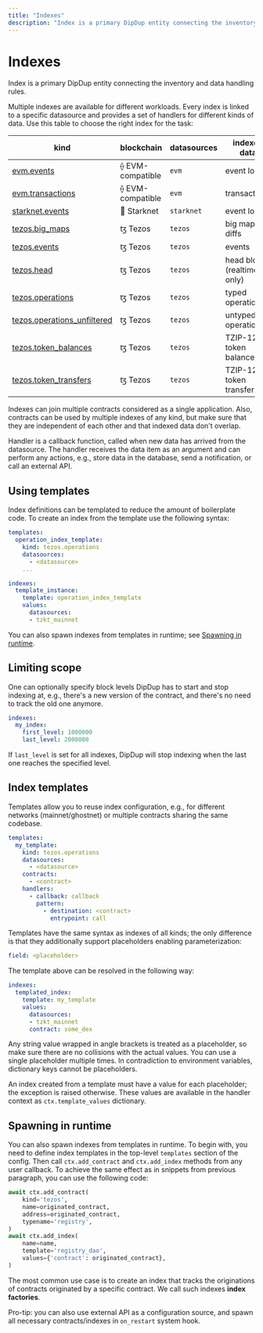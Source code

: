 ```yaml
---
title: "Indexes"
description: "Index is a primary DipDup entity connecting the inventory and data handling rules. Multiple indexes are available for different workloads. Every index is linked to a specific datasource and provides a set of handlers for different kinds of data. Use this table to choose the right index for the task"
---
```


# Indexes

Index is a primary DipDup entity connecting the inventory and data handling rules.

Multiple indexes are available for different workloads. Every index is linked to a specific datasource and provides a set of handlers for different kinds of data. Use this table to choose the right index for the task:

| kind                                                                         | blockchain       | datasources | indexed data                |
| ---------------------------------------------------------------------------- | ---------------- | ----------- | --------------------------- |
| [evm.events](../2.indexes/1.evm_events.md)                                   | ⟠ EVM-compatible | `evm`       | event logs                  |
| [evm.transactions](../2.indexes/2.evm_transactions.md)                       | ⟠ EVM-compatible | `evm`       | transactions                |
| [starknet.events](../2.indexes/3.starknet_events.md)                         | 🐺 Starknet      | `starknet`  | event logs                  |
| [tezos.big_maps](../2.indexes/4.tezos_big_maps.md)                           | ꜩ Tezos          | `tezos`     | big map diffs               |
| [tezos.events](../2.indexes/5.tezos_events.md)                               | ꜩ Tezos          | `tezos`     | events                      |
| [tezos.head](../2.indexes/6.tezos_head.md)                                   | ꜩ Tezos          | `tezos`     | head blocks (realtime only) |
| [tezos.operations](../2.indexes/7.tezos_operations.md)                       | ꜩ Tezos          | `tezos`     | typed operations            |
| [tezos.operations_unfiltered](../2.indexes/8.tezos_operations_unfiltered.md) | ꜩ Tezos          | `tezos`     | untyped operations          |
| [tezos.token_balances](../2.indexes/9.tezos_token_balances.md)               | ꜩ Tezos          | `tezos`     | TZIP-12/16 token balances   |
| [tezos.token_transfers](../2.indexes/10.tezos_token_transfers.md)            | ꜩ Tezos          | `tezos`     | TZIP-12/16 token transfers  |

Indexes can join multiple contracts considered as a single application. Also, contracts can be used by multiple indexes of any kind, but make sure that they are independent of each other and that indexed data don't overlap.

Handler is a callback function, called when new data has arrived from the datasource. The handler receives the data item as an argument and can perform any actions, e.g., store data in the database, send a notification, or call an external API.

## Using templates

Index definitions can be templated to reduce the amount of boilerplate code. To create an index from the template use the following syntax:

```yaml [dipdup.yaml]
templates:
  operation_index_template:
    kind: tezos.operations
    datasources:
      - <datasource>
    ...

indexes:
  template_instance:
    template: operation_index_template
    values:
      datasources:
      - tzkt_mainnet
```

You can also spawn indexes from templates in runtime; see [Spawning in runtime](../1.getting-started/7.indexes.md#spawning-in-runtime).

## Limiting scope

One can optionally specify block levels DipDup has to start and stop indexing at, e.g., there's a new version of the contract, and there's no need to track the old one anymore.

```yaml [dipdup.yaml]
indexes:
  my_index:
    first_level: 1000000
    last_level: 2000000
```

If `last_level` is set for all indexes, DipDup will stop indexing when the last one reaches the specified level.

## Index templates

Templates allow you to reuse index configuration, e.g., for different networks (mainnet/ghostnet) or multiple contracts sharing the same codebase.

```yaml [dipdup.yaml]
templates:
  my_template:
    kind: tezos.operations
    datasources:
      - <datasource>
    contracts:
      - <contract>
    handlers:
      - callback: callback
        pattern:
          - destination: <contract>
            entrypoint: call
```

Templates have the same syntax as indexes of all kinds; the only difference is that they additionally support placeholders enabling parameterization:

```yaml [dipdup.yaml]
field: <placeholder>
```

The template above can be resolved in the following way:

```yaml [dipdup.yaml]
indexes:
  templated_index:
    template: my_template
    values:
      datasources:
      - tzkt_mainnet
      contract: some_dex
```

Any string value wrapped in angle brackets is treated as a placeholder, so make sure there are no collisions with the actual values. You can use a single placeholder multiple times. In contradiction to environment variables, dictionary keys cannot be placeholders.

An index created from a template must have a value for each placeholder; the exception is raised otherwise. These values are available in the handler context as `ctx.template_values` dictionary.

## Spawning in runtime

You can also spawn indexes from templates in runtime. To begin with, you need to define index templates in the top-level `templates` section of the config. Then call `ctx.add_contract` and `ctx.add_index` methods from any user callback. To achieve the same effect as in snippets from previous paragraph, you can use the following code:

```python
await ctx.add_contract(
    kind='tezos',
    name=originated_contract,
    address=originated_contract,
    typename='registry',
)
await ctx.add_index(
    name=name,
    template='registry_dao',
    values={'contract': originated_contract},
)
```

The most common use case is to create an index that tracks the originations of contracts originated by a specific contract. We call such indexes **index factories**.

Pro-tip: you can also use external API as a configuration source, and spawn all necessary contracts/indexes in `on_restart` system hook.
